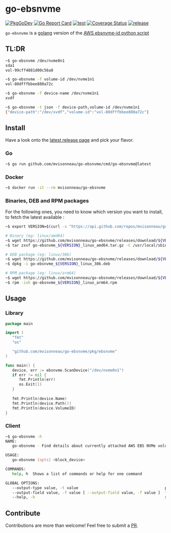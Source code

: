# go-ebsnvme

[![PkgGoDev](https://pkg.go.dev/badge/github.com/mvisonneau/go-ebsnvme)](https://pkg.go.dev/mod/github.com/mvisonneau/go-ebsnvme)
[![Go Report Card](https://goreportcard.com/badge/github.com/mvisonneau/go-ebsnvme)](https://goreportcard.com/report/github.com/mvisonneau/go-ebsnvme)
[![test](https://github.com/mvisonneau/go-ebsnvme/actions/workflows/test.yml/badge.svg)](https://github.com/mvisonneau/go-ebsnvme/actions/workflows/test.yml)
[![Coverage Status](https://coveralls.io/repos/github/mvisonneau/go-ebsnvme/badge.svg?branch=main)](https://coveralls.io/github/mvisonneau/go-ebsnvme?branch=main)
[![release](https://github.com/mvisonneau/go-ebsnvme/actions/workflows/release.yml/badge.svg)](https://github.com/mvisonneau/go-ebsnvme/actions/workflows/release.yml)

`go-ebsnvme` is a [golang](https://golang.org/) version of the [AWS ebsnvme-id python script](https://docs.aws.amazon.com/AWSEC2/latest/UserGuide/nvme-ebs-volumes.html)

## TL:DR

```bash
~$ go-ebsnvme /dev/nvme0n1
sda1
vol-99cff4881d00c56a8

~$ go-ebsnvme -f volume-id /dev/nvme1n1
vol-80dfffbbee880a72c

~$ go-ebsnvme -f device-name /dev/nvme1n1
xvdf

~$ go-ebsnvme -t json -f device-path,volume-id /dev/nvme1n1
{"device-path":"/dev/xvdf","volume-id":"vol-80dfffbbee880a72c"}
```

## Install

Have a look onto the [latest release page](https://github.com/mvisonneau/go-ebsnvme/releases/latest) and pick your flavor.

### Go

```bash
~$ go run github.com/mvisonneau/go-ebsnvme/cmd/go-ebsnvme@latest

```

### Docker

```bash
~$ docker run -it --rm mvisonneau/go-ebsnvme
```

### Binaries, DEB and RPM packages

For the following ones, you need to know which version you want to install, to fetch the latest available :

```bash
~$ export VERSION=$(curl -s "https://api.github.com/repos/mvisonneau/go-ebsnvme/releases/latest" | grep '"tag_name":' | sed -E 's/.*"([^"]+)".*/\1/')
```

```bash
# Binary (eg: linux/amd64)
~$ wget https://github.com/mvisonneau/go-ebsnvme/releases/download/${VERSION}/go-ebsnvme_${VERSION}_linux_amd64.tar.gz
~$ tar zxvf go-ebsnvme_${VERSION}_linux_amd64.tar.gz -C /usr/local/sbin

# DEB package (eg: linux/386)
~$ wget https://github.com/mvisonneau/go-ebsnvme/releases/download/${VERSION}/go-ebsnvme_${VERSION}_linux_386.deb
~$ dpkg -i go-ebsnvme_${VERSION}_linux_386.deb

# RPM package (eg: linux/arm64)
~$ wget https://github.com/mvisonneau/go-ebsnvme/releases/download/${VERSION}/go-ebsnvme_${VERSION}_linux_arm64.rpm
~$ rpm -ivh go-ebsnvme_${VERSION}_linux_arm64.rpm
```

## Usage

### Library

```go
package main

import (
   "fmt"
   "os"

   "github.com/mvisonneau/go-ebsnvme/pkg/ebsnvme"
)

func main() {
   device, err := ebsnvme.ScanDevice("/dev/nvme0n1")
   if err != nil {
      fmt.Println(err)
      os.Exit(1)
   }
   
   fmt.Println(device.Name)
   fmt.Println(device.Path())
   fmt.Println(device.VolumeID)
}
```

### Client

```bash
~$ go-ebsnvme -h
NAME:
   go-ebsnvme - Find details about currently attached AWS EBS NVMe volumes

USAGE:
   go-ebsnvme [opts] <block_device>

COMMANDS:
   help, h  Shows a list of commands or help for one command

GLOBAL OPTIONS:
   --output-type value, -t value                                      print results in whether "text" or "json" (default: "text")
   --output-field value, -f value [ --output-field value, -f value ]  filter out fields (device-name,device-namespace,device-partition,device-path,volume-id) (default: "device-name", "volume-id")
   --help, -h                                                         show help
```

## Contribute

Contributions are more than welcome! Feel free to submit a [PR](https://github.com/mvisonneau/go-ebsnvme/pulls).
